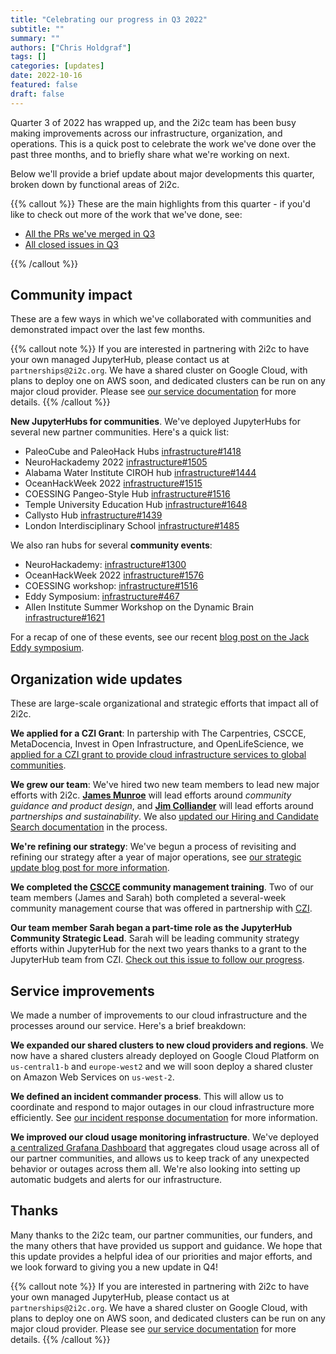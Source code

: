 ```yaml
---
title: "Celebrating our progress in Q3 2022"
subtitle: ""
summary: ""
authors: ["Chris Holdgraf"]
tags: []
categories: [updates]
date: 2022-10-16
featured: false
draft: false
---
```


Quarter 3 of 2022 has wrapped up, and the 2i2c team has been busy making improvements across our infrastructure, organization, and operations.
This is a quick post to celebrate the work we've done over the past three months, and to briefly share what we're working on next.

Below we'll provide a brief update about major developments this quarter, broken down by functional areas of 2i2c.

{{% callout %}}
These are the main highlights from this quarter - if you'd like to check out more of the work that we've done, see:

- [All the PRs we've merged in Q3](https://github.com/pulls?q=is%3Apr+merged%3A2022-07-01..2022-10-01+org%3A2i2c-org+archived%3Afalse+sort%3Aupdated-desc+)
- [All closed issues in Q3](https://github.com/issues?page=4&q=is%3Aissue+closed%3A2022-07-01..2022-10-01+org%3A2i2c-org+sort%3Aupdated-desc)

{{% /callout %}}

## Community impact

These are a few ways in which we've collaborated with communities and demonstrated impact over the last few months.

{{% callout note %}}
If you are interested in partnering with 2i2c to have your own managed JupyterHub, please contact us at `partnerships@2i2c.org`.
We have a shared cluster on Google Cloud, with plans to deploy one on AWS soon, and dedicated clusters can be run on any major cloud provider. Please see [our service documentation](https://docs.2i2c.org/en/latest/about/service/index.html) for more details.
{{% /callout %}}

**New JupyterHubs for communities**. We've deployed JupyterHubs for several new partner communities. Here's a quick list:

- PaleoCube and PaleoHack Hubs [infrastructure#1418](https://github.com/2i2c-org/infrastructure/issues/1418)
- NeuroHackademy 2022 [infrastructure#1505](https://github.com/2i2c-org/infrastructure/issues/1505)
- Alabama Water Institute CIROH hub [infrastructure#1444](https://github.com/2i2c-org/infrastructure/issues/1444)
- OceanHackWeek 2022 [infrastructure#1515](https://github.com/2i2c-org/infrastructure/issues/1515)
- COESSING Pangeo-Style Hub [infrastructure#1516](https://github.com/2i2c-org/infrastructure/issues/1516)
- Temple University Education Hub [infrastructure#1648](https://github.com/2i2c-org/infrastructure/issues/1648)
- Callysto Hub [infrastructure#1439](https://github.com/2i2c-org/infrastructure/issues/)
- London Interdisciplinary School [infrastructure#1485](https://github.com/2i2c-org/infrastructure/issues/1485)

We also ran hubs for several **community events**:

- NeuroHackademy: [infrastructure#1300](https://github.com/2i2c-org/infrastructure/issues/1300)
- OceanHackWeek 2022 [infrastructure#1576](https://github.com/2i2c-org/infrastructure/issues/1576)
- COESSING workshop: [infrastructure#1516](https://github.com/2i2c-org/infrastructure/issues/1516)
- Eddy Symposium: [infrastructure#467](https://github.com/2i2c-org/team-compass/issues/467)
- Allen Institute Summer Workshop on the Dynamic Brain [infrastructure#1621](https://github.com/2i2c-org/infrastructure/issues/1621)

For a recap of one of these events, see our recent [blog post on the Jack Eddy symposium](https://2i2c.org/blog/2022/eddy-symposium-report).

## Organization wide updates

These are large-scale organizational and strategic efforts that impact all of 2i2c.

**We applied for a CZI Grant**: In partership with The Carpentries, CSCCE, MetaDocencia, Invest in Open Infrastructure, and OpenLifeScience, we [applied for a CZI grant to provide cloud infrastructure services to global communities](../czi-global-communities-proposal/index.md).

**We grew our team**: We've hired two new team members to lead new major efforts with 2i2c. [**James Munroe**](https://2i2c.org/author/james-munroe/) will lead efforts around _community guidance and product design_, and [**Jim Colliander**](https://2i2c.org/author/jim-colliander/) will lead efforts around _partnerships and sustainability_. We also [updated our Hiring and Candidate Search documentation](https://github.com/2i2c-org/team-compass/issues/436) in the process.

**We're refining our strategy**: We've begun a process of revisiting and refining our strategy after a year of major operations, see [our strategic update blog post for more information](../strategic-update/index.md).

**We completed the [CSCCE](https://cscce.org) community management training**. Two of our team members (James and Sarah) both completed a several-week community management course that was offered in partnership with [CZI](chanzuckerberg.org).

**Our team member Sarah began a part-time role as the JupyterHub Community Strategic Lead**. Sarah will be leading community strategy efforts within JupyterHub for the next two years thanks to a grant to the JupyterHub team from CZI. [Check out this issue to follow our progress](https://github.com/jupyterhub/team-compass/issues/536).


<!-- 
TODO: Only post this if we get our engineering salary bands questions resolved before this post goes live.

**We are hiring an engineer**: Do you know an open source cloud engineer with experience in Kubernetes and has desire make research and education more impactful, accessible, and delightful? Check out our job ad [at ].
-->

## Service improvements

We made a number of improvements to our cloud infrastructure and the processes around our service.
Here's a brief breakdown:

**We expanded our shared clusters to new cloud providers and regions**. We now have a shared clusters already deployed on Google Cloud Platform on `us-central1-b` and `europe-west2` and we will soon deploy a shared cluster on Amazon Web Services on `us-west-2`.

**We defined an incident commander process**. This will allow us to coordinate and respond to major outages in our cloud infrastructure more efficiently. See [our incident response documentation](https://team-compass.2i2c.org/en/latest/projects/managed-hubs/incidents.html) for more information.

**We improved our cloud usage monitoring infrastructure**. We've deployed [a centralized Grafana Dashboard](https://github.com/2i2c-org/infrastructure/issues/328) that aggregates cloud usage across all of our partner communities, and allows us to keep track of any unexpected behavior or outages across them all. We're also looking into setting up automatic budgets and alerts for our infrastructure.

## Thanks

Many thanks to the 2i2c team, our partner communities, our funders, and the many others that have provided us support and guidance. We hope that this update provides a helpful idea of our priorities and major efforts, and we look forward to giving you a new update in Q4!

{{% callout note %}}
If you are interested in partnering with 2i2c to have your own managed JupyterHub, please contact us at `partnerships@2i2c.org`.
We have a shared cluster on Google Cloud, with plans to deploy one on AWS soon, and dedicated clusters can be run on any major cloud provider. Please see [our service documentation](https://docs.2i2c.org/en/latest/about/service/index.html) for more details.
{{% /callout %}}